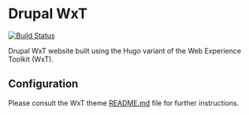 Drupal WxT
==========

[![Build Status][ci-badge]][ci]

Drupal WxT website built using the Hugo variant of the Web Experience Toolkit (WxT).

## Configuration

Please consult the WxT theme [README.md][readme] file for further instructions.

<!-- Links Referenced -->

[readme]:       https://raw.githubusercontent.com/wet-boew/wet-boew-hugo/master/README.md
[ci]:           https://travis-ci.org/drupalwxt/website
[ci-badge]:     https://travis-ci.org/drupalwxt/website.svg?branch=master
